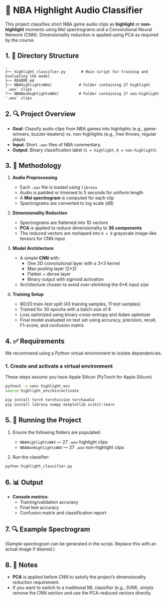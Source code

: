 # 🏀 NBA Highlight Audio Classifier

This project classifies short NBA game audio clips as **highlight** or **non-highlight** moments using Mel spectrograms and a Convolutional Neural Network (CNN). Dimensionality reduction is applied using PCA as required by the course.

## 1. 📁 Directory Structure

```
.
├── highlight_classifier.py       # Main script for training and evaluating the model
├── README.md
├── NBAHighlightsWAV/            # Folder containing 27 highlight `.wav` clips
└── NBANonHighlightsWAV/         # Folder containing 27 non-highlight `.wav` clips
```

## 2. 🔍 Project Overview

- **Goal**: Classify audio clips from NBA games into highlights (e.g., game-winners, buzzer-beaters) vs. non-highlights (e.g., free throws, regular plays).
- **Input**: Short `.wav` files of NBA commentary.
- **Output**: Binary classification label (`1 = highlight`, `0 = non-highlight`).

## 3. 🧠 Methodology

1. **Audio Preprocessing**
   - Each `.wav` file is loaded using `librosa`
   - Audio is padded or trimmed to 5 seconds for uniform length
   - A **Mel spectrogram** is computed for each clip
   - Spectrograms are converted to log scale (dB)

2. **Dimensionality Reduction**
   - Spectrograms are flattened into 1D vectors
   - **PCA** is applied to reduce dimensionality to **36 components**
   - The reduced vectors are reshaped into `6 × 6` grayscale image-like tensors for CNN input

3. **Model Architecture**
   - A simple **CNN** with:
     - One 2D convolutional layer with a 3×3 kernel
     - Max pooling layer (2×2)
     - Flatten + dense layer
     - Binary output with sigmoid activation
   - Architecture chosen to avoid over-shrinking the 6×6 input size

4. **Training Setup**
   - 80/20 train-test split (43 training samples, 11 test samples)
   - Trained for 30 epochs with a batch size of 8
   - Loss optimized using binary cross-entropy and Adam optimizer
   - Final model evaluated on test set using accuracy, precision, recall, F1-score, and confusion matrix

## 4. ✅ Requirements

We recommend using a Python virtual environment to isolate dependencies.

### 1. Create and activate a virtual environment

These steps assume you have Apple Silicon (PyTorch for Apple Silicon)

```bash
python3 -m venv highlight_env
source highlight_env/bin/activate
```

```bash
pip install torch torchvision torchaudio          
pip install librosa numpy matplotlib scikit-learn
```

## 5. 🚀 Running the Project

1. Ensure the following folders are populated:
   - `NBAHighlightsWAV` — 27 `.wav` highlight clips
   - `NBANonHighlightsWAV` — 27 `.wav` non-highlight clips

2. Run the classifier:

```bash
python highlight_classifier.py
```

## 6. 📊 Output

- **Console metrics**:
  - Training/validation accuracy
  - Final test accuracy
  - Confusion matrix and classification report

## 7. 🔍 Example Spectrogram

(Sample spectrogram can be generated in the script. Replace this with an actual image if desired.)

## 8. 📌 Notes

- **PCA** is applied before CNN to satisfy the project’s dimensionality reduction requirement.
- If you want to switch to a traditional ML classifier (e.g., SVM), simply remove the CNN section and use the PCA-reduced vectors directly.